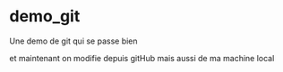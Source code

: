 # demo_git

Une demo de git qui se passe bien

et maintenant on modifie depuis gitHub
mais aussi de ma machine local
